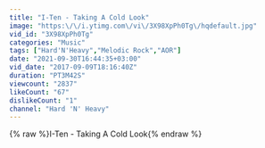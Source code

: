 ```yaml
---
title: "I-Ten - Taking A Cold Look"
image: "https:\/\/i.ytimg.com\/vi\/3X98XpPh0Tg\/hqdefault.jpg"
vid_id: "3X98XpPh0Tg"
categories: "Music"
tags: ["Hard'N'Heavy","Melodic Rock","AOR"]
date: "2021-09-30T16:44:35+03:00"
vid_date: "2017-09-09T18:16:40Z"
duration: "PT3M42S"
viewcount: "2837"
likeCount: "67"
dislikeCount: "1"
channel: "Hard 'N' Heavy"
---
```

{% raw %}I-Ten - Taking A Cold Look{% endraw %}
